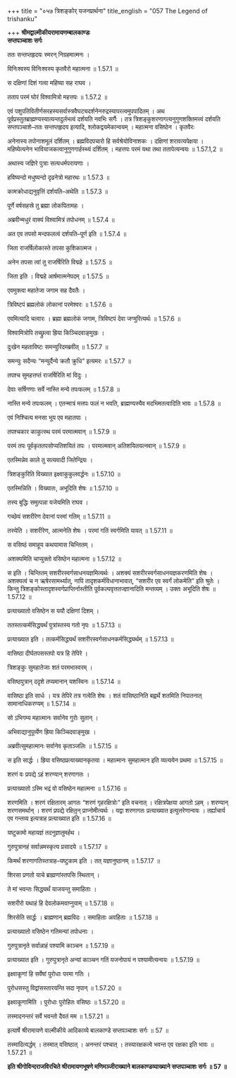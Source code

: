 +++
title = "०५७ त्रिशङ्कोर् यजनप्रार्थना"
title_english = "057 The Legend of trishanku"

+++
**श्रीमद्वाल्मीकीयरामायणम्बालकाण्डः  
सप्तपञ्चाशः सर्गः**

ततः सन्तप्तहृदयः स्मरन् निग्रहमात्मनः ।

विनिःश्वस्य विनिःश्वस्य कृतवैरो महात्मना ॥ 1.57.1 ॥

स दक्षिणां दिशं गत्वा महिष्या सह राघव ।

तताप परमं घोरं विश्वामित्रो महत्तपः ॥ 1.57.2 ॥

एवं पशुपतिवितीर्णसरहस्यसर्वास्त्रवैघट्यदर्शनेनरुद्रस्यापरत्वमुपपादितम् । अथ पूर्वप्रस्तुतब्राह्मण्यस्यात्यन्तदुर्लभत्वं दर्शयति नवभिः सर्गैः । तत्र त्रिशङ्कुशरणागत्यनुगुणशक्तिमत्त्वं दर्शयति सप्तपञ्चाशे–ततः सन्तप्तहृदय इत्यादि, श्लोकद्वयमेकान्वयम् । महात्मना वसिष्ठेन । कृतवैरः

अनेनास्य तपोनाशमूलं दर्शितम् । ब्रह्मविदपचारो हि सर्वश्रेयोविनाशकः । दक्षिणां शरावत्यपेक्षया । महिष्येत्यनेन भावियाजकत्वानुगुणगार्हस्थ्यं दर्शितम् । महत्तपः परमं यथा तथा ततापेत्यन्वयः ॥ 1.57.1,2 ॥

अथास्य जज्ञिरे पुत्राः सत्यधर्मपरायणाः ।

हविष्यन्दो मधुष्यन्दो दृढनेत्रो महारथः ॥ 1.57.3 ॥

कामक्रोधाद्यनुवृत्तिं दर्शयति–अथेति ॥ 1.57.3 ॥

पूर्णे वर्षसहस्रे तु ब्रह्मा लोकपितामहः ।

अब्रवीन्मधुरं वाक्यं विश्वामित्रं तपोधनम् ॥ 1.57.4 ॥

अत एव तपसो मन्दफलत्वं दर्शयति–पूर्ण इति ॥ 1.57.4 ॥

जिता राजर्षिलोकास्ते तपसा कुशिकात्मज ।

अनेन तपसा त्वां तु राजर्षिरिति विद्महे ॥ 1.57.5 ॥

जिता इति । विद्महे आर्षमात्मनेपदम् ॥ 1.57.5 ॥

एवमुक्त्वा महातेजा जगाम सह दैवतैः ।

त्रिविष्टपं ब्रह्मलोकं लोकानां परमेश्वरः ॥ 1.57.6 ॥

एवमित्यादि चत्वारः । ब्रह्मा ब्रह्मलोकं जगाम, त्रिविष्टपं देवा जग्मुरित्यर्थः ॥ 1.57.6 ॥

विश्वामित्रोपि तच्छ्रुत्वा ह्रिया किञ्चिदवाङ्मुखः ।

दुःखेन महताविष्टः समन्युरिदमब्रवीत् ॥ 1.57.7 ॥

समन्युः सदैन्यः “मन्युर्दैन्ये क्रतौ क्रुधि” इत्यमरः ॥ 1.57.7 ॥

तपश्च सुमहत्तप्तं राजर्षिरिति मां विदुः ।

देवाः सर्षिगणाः सर्वे नास्ति मन्ये तपःफलम् ॥ 1.57.8 ॥

नास्ति मन्ये तपःफलम् । एतन्मात्रं मत्तपः फलं न भवति, ब्राह्मण्यस्यैव मदभिमतत्वादिति भावः ॥ 1.57.8 ॥

एवं निश्चित्य मनसा भूय एव महातपाः ।

तपश्चकार काकुत्स्थ परमं परमात्मवान् ॥ 1.57.9 ॥

परमं तपः पूर्वकृततपसोप्यतिशयितं तपः । परमात्मवान् अतिशयितयत्नवान् ॥ 1.57.9 ॥

एतस्मिन्नेव काले तु सत्यवादी जितेन्द्रियः ।

त्रिशङ्कुरिति विख्यात इक्ष्वाकुकुलवर्द्धनः ॥ 1.57.10 ॥

एतस्मिन्निति । विख्यातः, अभूदिति शेषः ॥ 1.57.10 ॥

तस्य बुद्धिः समुत्पन्ना यजेयमिति राघव ।

गच्छेयं सशरीरेण देवानां परमां गतिम् ॥ 1.57.11 ॥

तस्येति । सशरीरेण, आत्मनेति शेषः । परमां गतिं स्वर्गमिति यावत् ॥ 1.57.11 ॥

स वसिष्ठं समाहूय कथयामास चिन्तितम् ।

अशक्यमिति चाप्युक्तो वसिष्ठेन महात्मना ॥ 1.57.12 ॥

स इति । चिन्तितम् सशरीरस्वर्गसाधनयज्ञमित्यर्थः । अशक्यं सशरीरस्वर्गसाधनयज्ञकरणमिति शेषः । अशक्यत्वं च न ऋषेरसामर्थ्यात्, नापि तादृशकर्मविधानाभावात्, “सशरीर एव स्वर्गं लोकमेति” इति श्रुतेः । किन्तु त्रिशङ्कोस्तादृशस्वर्गप्राप्तिर्नास्तीति पूर्वकल्पवृत्ततज्ज्ञानादिति मन्तव्यम् । उक्तः अभूदिति शेषः ॥ 1.57.12 ॥

प्रत्याख्यातो वसिष्ठेन स ययौ दक्षिणां दिशम् ।

ततस्तत्कर्मसिद्ध्यर्थं पुत्रांस्तस्य गतो नृपः ॥ 1.57.13 ॥

प्रत्याख्यात इति । तत्कर्मसिद्ध्यर्थं सशरीरस्वर्गसाधनकर्मसिद्ध्यर्थम् ॥ 1.57.13 ॥

वासिष्ठा दीर्घतपसस्तपो यत्र हि तेपिरे ।

त्रिशङ्कुः सुमहातेजाः शतं परमभास्वरम् ।

वसिष्ठपुत्रान् ददृशे तप्यमानान् यशस्विनः ॥ 1.57.14 ॥

वासिष्ठा इति सार्धः । यत्र तेपिरे तत्र गत्वेति शेषः । शतं वासिष्ठानिति बह्वर्थे शतमिति निपातनात् सामानाधिकरण्यम् ॥ 1.57.14 ॥

सो ऽभिगम्य महात्मानः सर्वानेव गुरोः सुतान् ।

अभिवाद्यानुपूर्व्येण ह्रिया किञ्चिदवाङ्मुखः ।

अब्रवीत्सुमहात्मानः सर्वानेव कृताञ्जलिः ॥ 1.57.15 ॥

स इति सार्द्धः । ह्रिया वसिष्ठप्रत्याख्यानकृतया । महात्मानः सुमहात्मान इति व्यत्ययेन प्रथमा ॥ 1.57.15 ॥

शरणं वः प्रपद्ये ऽहं शरण्यान् शरणागतः ।

प्रत्याख्यातो ऽस्मि भद्रं वो वसिष्ठेन महात्मना ॥ 1.57.16 ॥

शरणमिति । शरणं रक्षितारम् आगतः “शरणं गृहरक्षित्रोः” इति वचनात् । रक्षित्रपेक्षया आगतो ऽहम् । शरण्यान् शरणसमर्थान् । शरणं प्रपद्ये रक्षितृ़न् प्राप्नोमीत्यर्थः । यद्वा शरणागतः प्रत्याख्यात इत्युत्तरेणान्वयः । तर्ह्याचार्य एव गन्तव्य इत्यत्राह प्रत्याख्यात इति ॥ 1.57.16 ॥

यष्टुकामो महायज्ञं तदनुज्ञातुमर्हथ ।

गुरुपुत्रानहं सर्वान्नमस्कृत्य प्रसादये ॥ 1.57.17 ॥

किमर्थं शरणागतिस्तत्राह–यष्टुकाम इति । तत् यज्ञानुष्ठानम् ॥ 1.57.17 ॥

शिरसा प्रणतो याचे ब्राह्मणांस्तपसि स्थितान् ।

ते मां भवन्तः सिद्ध्यर्थं याजयन्तु समाहिताः ।

सशरीरो यथाहं हि देवलोकमवाप्नुयाम् ॥ 1.57.18 ॥

शिरसेति सार्द्धः । ब्राह्मणान् ब्रह्मविदः । समाहिताः अवहिताः ॥ 1.57.18 ॥

प्रत्याख्यातो वसिष्ठेन गतिमन्यां तपोधनाः ।

गुरुपुत्रानृते सर्वान्नाहं पश्यामि काञ्चन ॥ 1.57.19 ॥

प्रत्याख्यात इति । गुरुपुत्रानृते अन्यां काञ्चन गतिं यजनोपायं न पश्यामीत्यन्वयः ॥ 1.57.19 ॥

इक्ष्वाकूणां हि सर्वेषां पुरोधाः परमा गतिः ।

पुरोधसस्तु विद्वांसस्तारयन्ति सदा नृपान् ॥ 1.57.20 ॥

इक्ष्वाकूणामिति । पुरोधाः पुरोहितः वसिष्ठः ॥ 1.57.20 ॥

तस्मादनन्तरं सर्वे भवन्तो दैवतं मम ॥ 1.57.21 ॥

इत्यार्षे श्रीरामायणे वाल्मीकीये आदिकाव्ये बालकाण्डे सप्तपञ्चाशः सर्गः ॥ 57 ॥

तस्मादित्यर्द्धम् । तस्मात् वसिष्ठात् । अनन्तरं पश्चात् । तस्यारक्षकत्वे भवन्त एव रक्षका इति भावः ॥ 1.57.21 ॥

**इति श्रीगोविन्दराजविरचिते श्रीरामायणभूषणे मणिमञ्जीराख्याने बालकाण्डव्याख्याने सप्तपञ्चाशः सर्गः ॥ 57 ॥**
